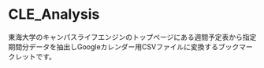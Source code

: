 CLE_Analysis
======================
東海大学のキャンパスライフエンジンのトップページにある週間予定表から指定期間分データを抽出しGoogleカレンダー用CSVファイルに変換するブックマークレットです。
